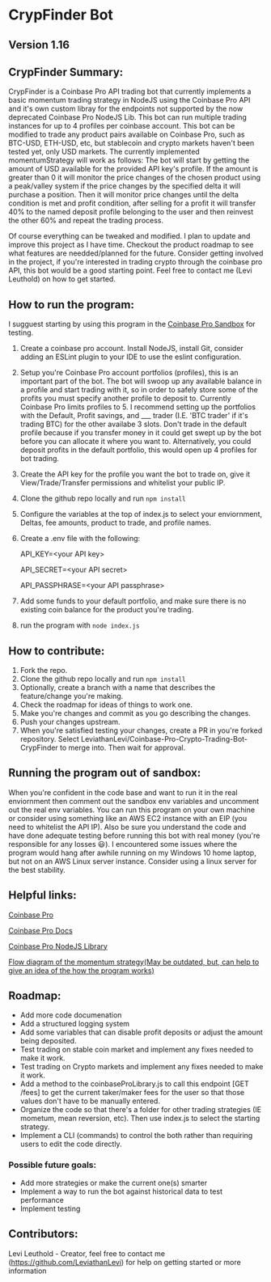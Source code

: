 # CrypFinder Bot 
## Version 1.16

## CrypFinder Summary: 
CrypFinder is a Coinbase Pro API trading bot that currently implements a basic momentum trading strategy in NodeJS using the Coinbase Pro API and it's own custom libray for the endpoints not supported by the now deprecated Coinbase Pro NodeJS Lib. This bot can run multiple trading instances for up to 4 profiles per coinbase account. This bot can be modified to trade any product pairs available on Coinbase Pro, such as BTC-USD, ETH-USD, etc, but stablecoin and crypto markets haven't been tested yet, only USD markets. The currently implemented momentumStrategy will work as follows: The bot will start by getting the amount of USD available for the provided API key's profile. If the amount is greater than 0 it will monitor the price changes of the chosen product using a peak/valley system if the price changes by the specified delta it will purchase a position. Then it will monitor price changes until the delta condition is met and profit condition, after selling for a profit it will transfer 40% to the named deposit profile belonging to the user and then reinvest the other 60% and repeat the trading process. 

Of course everything can be tweaked and modified. I plan to update and improve this project as I have time. Checkout the product roadmap to see what features are needded/planned for the future. Consider getting involved in the project, if you're interested in trading crypto through the coinbase pro API, this bot would be a good starting point. Feel free to contact me (Levi Leuthold) on how to get started.

## How to run the program:
I sugguest starting by using this program in the [Coinbase Pro Sandbox](https://docs.pro.coinbase.com/#sandbox) for testing. 
1. Create a coinbase pro account. Install NodeJS, install Git, consider adding an ESLint plugin to your IDE to use the eslint configuration.
2. Setup you're Coinbase Pro account portfolios (profiles), this is an important part of the bot. The bot will swoop up any available balance in a profile and start trading with it, so in order to safely store some of the profits you must specify another profile to deposit to. Currently Coinbase Pro limits profiles to 5. I recommend setting up the portfolios with the Default, Profit savings, and ___ trader (I.E. 'BTC trader' if it's trading BTC) for the other availabe 3 slots. Don't trade in the default profile because if you transfer money in it could get swept up by the bot before you can allocate it where you want to. Alternatively, you could deposit profits in the default portfolio, this would open up 4 profiles for bot trading. 
3. Create the API key for the profile you want the bot to trade on, give it View/Trade/Transfer permissions and whitelist your public IP.
4. Clone the github repo locally and run `npm install`
5. Configure the variables at the top of index.js to select your enviornment, Deltas, fee amounts, product to trade, and profile names.
6. Create a .env file with the following:

    API_KEY=\<your API key>

    API_SECRET=\<your API secret>

    API_PASSPHRASE=\<your API passphrase>
7. Add some funds to your default portfolio, and make sure there is no existing coin balance for the product you're trading.
9. run the program with `node index.js`

## How to contribute:
1. Fork the repo.
2. Clone the github repo locally and run `npm install` 
3. Optionally, create a branch with a name that describes the feature/change you're making.
4. Check the roadmap for ideas of things to work one.
5. Make you're changes and commit as you go describing the changes.
6. Push your changes upstream.
7. When you're satisfied testing your changes, create a PR in you're forked repository. Select LeviathanLevi/Coinbase-Pro-Crypto-Trading-Bot-CrypFinder to merge into. Then wait for approval.

## Running the program out of sandbox:
When you're confident in the code base and want to run it in the real enviornment then comment out the sandbox env variables and uncomment out the real env variables. You can run this program on your own machine or consider using something like an AWS EC2 instance with an EIP (you need to whitelist the API IP). Also be sure you understand the code and have done adequate testing before running this bot with real money (you're responsible for any losses 😃). I encountered some issues where the program would hang after awhile running on my Windows 10 home laptop, but not on an AWS Linux server instance. Consider using a linux server for the best stability.

## Helpful links:
[Coinbase Pro](https://pro.coinbase.com/trade/BTC-USD)

[Coinbase Pro Docs](https://docs.pro.coinbase.com/#introduction)

[Coinbase Pro NodeJS Library](https://www.npmjs.com/package/coinbase-pro)

[Flow diagram of the momentum strategy(May be outdated, but, can help to give an idea of the how the program works)](https://drive.google.com/file/d/1sMg7nWcuCDwHS5wdwHgoe5qqODO7UEFA/view?usp=sharing)

## Roadmap: 
- Add more code documenation
- Add a structured logging system
- Add some variables that can disable profit deposits or adjust the amount being deposited.
- Test trading on stable coin market and implement any fixes needed to make it work.
- Test trading on Crypto markets and implement any fixes needed to make it work.
- Add a method to the coinbaseProLibrary.js to call this endpoint [GET /fees] to get the current taker/maker fees for the user so that those values don't have to be manually entered.
- Organize the code so that there's a folder for other trading strategies (IE mometum, mean reversion, etc). Then use index.js to select the starting strategy.
- Implement a CLI (commands) to control the both rather than requiring users to edit the code directly.
### Possible future goals:
- Add more strategies or make the current one(s) smarter
- Implement a way to run the bot against historical data to test performance
- Implement testing 

## Contributors:
Levi Leuthold - Creator, feel free to contact me (https://github.com/LeviathanLevi) for help on getting started or more information 
